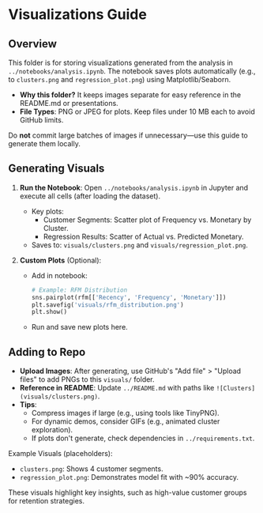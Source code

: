 # Visualizations Guide

## Overview
This folder is for storing visualizations generated from the analysis in `../notebooks/analysis.ipynb`. The notebook saves plots automatically (e.g., to `clusters.png` and `regression_plot.png`) using Matplotlib/Seaborn.

- **Why this folder?** It keeps images separate for easy reference in the README.md or presentations.
- **File Types**: PNG or JPEG for plots. Keep files under 10 MB each to avoid GitHub limits.

Do **not** commit large batches of images if unnecessary—use this guide to generate them locally.

## Generating Visuals
1. **Run the Notebook**: Open `../notebooks/analysis.ipynb` in Jupyter and execute all cells (after loading the dataset).
   - Key plots:
     - Customer Segments: Scatter plot of Frequency vs. Monetary by Cluster.
     - Regression Results: Scatter of Actual vs. Predicted Monetary.
   - Saves to: `visuals/clusters.png` and `visuals/regression_plot.png`.

2. **Custom Plots** (Optional):
   - Add in notebook:
     ```python
     # Example: RFM Distribution
     sns.pairplot(rfm[['Recency', 'Frequency', 'Monetary']])
     plt.savefig('visuals/rfm_distribution.png')
     plt.show()
     ```
   - Run and save new plots here.

## Adding to Repo
- **Upload Images**: After generating, use GitHub's "Add file" > "Upload files" to add PNGs to this `visuals/` folder.
- **Reference in README**: Update `../README.md` with paths like `![Clusters](visuals/clusters.png)`.
- **Tips**:
  - Compress images if large (e.g., using tools like TinyPNG).
  - For dynamic demos, consider GIFs (e.g., animated cluster exploration).
  - If plots don't generate, check dependencies in `../requirements.txt`.

Example Visuals (placeholders):
- `clusters.png`: Shows 4 customer segments.
- `regression_plot.png`: Demonstrates model fit with ~90% accuracy.

These visuals highlight key insights, such as high-value customer groups for retention strategies.
